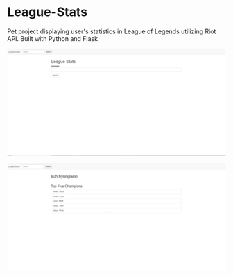 # League-Stats
Pet project displaying user's statistics in League of Legends utilizing Riot API. Built with Python and Flask

![Image of Demo](/images/better_demo.JPG)

![Image of Demo](/images/better_demo_user_page.JPG)
